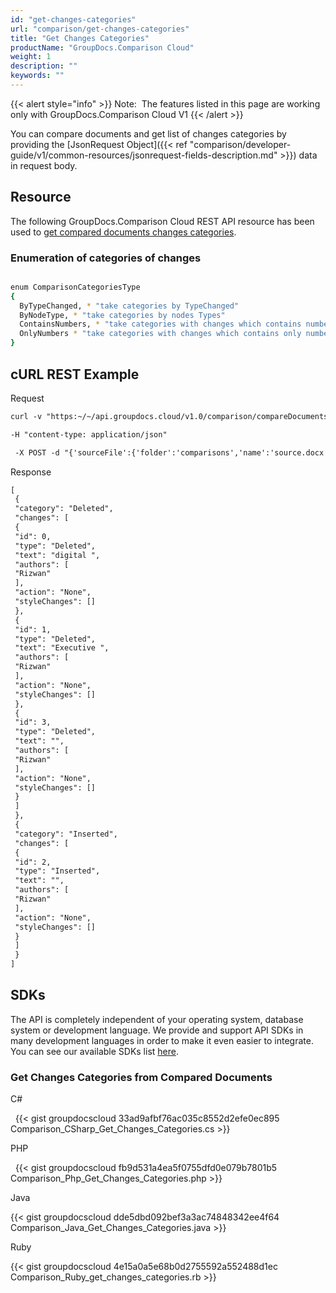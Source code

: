 ```yaml
---
id: "get-changes-categories"
url: "comparison/get-changes-categories"
title: "Get Changes Categories"
productName: "GroupDocs.Comparison Cloud"
weight: 1
description: ""
keywords: ""
---
```


{{< alert style="info" >}}
Note:  The features listed in this page are working only with GroupDocs.Comparison Cloud V1
{{< /alert >}}

You can compare documents and get list of changes categories by providing the [JsonRequest Object]({{< ref "comparison/developer-guide/v1/common-resources/jsonrequest-fields-description.md" >}}) data in request body.

## Resource ##

The following GroupDocs.Comparison Cloud REST API resource has been used to [get compared documents changes categories](https://apireference.groupdocs.cloud/comparison/#!/Changes/PostCategoriesChanges).

### Enumeration of categories of changes ###

```bash

enum ComparisonCategoriesType
{
  ByTypeChanged, * "take categories by TypeChanged"
  ByNodeType, * "take categories by nodes Types"
  ContainsNumbers, * "take categories with changes which contains numbers"
  OnlyNumbers * "take categories with changes which contains only numbers"
}

```

## cURL REST Example ##

 Request

```html
curl -v "https:~/~/api.groupdocs.cloud/v1.0/comparison/compareDocuments/changes/categories?categoriesType#ByTypeChanged&appsid#XXXX&signature#XXX-XX"

-H "content-type: application/json"

 -X POST -d "{'sourceFile':{'folder':'comparisons','name':'source.docx','password':''},'targetFiles':[{'folder':'comparisons','name':'target.docx','password':''}]}"
```

 Response

```html
[
 {
 "category": "Deleted",
 "changes": [
 {
 "id": 0,
 "type": "Deleted",
 "text": "digital ",
 "authors": [
 "Rizwan"
 ],
 "action": "None",
 "styleChanges": []
 },
 {
 "id": 1,
 "type": "Deleted",
 "text": "Executive ",
 "authors": [
 "Rizwan"
 ],
 "action": "None",
 "styleChanges": []
 },
 {
 "id": 3,
 "type": "Deleted",
 "text": "",
 "authors": [
 "Rizwan"
 ],
 "action": "None",
 "styleChanges": []
 }
 ]
 },
 {
 "category": "Inserted",
 "changes": [
 {
 "id": 2,
 "type": "Inserted",
 "text": "",
 "authors": [
 "Rizwan"
 ],
 "action": "None",
 "styleChanges": []
 }
 ]
 }
]
```

## SDKs ##

The API is completely independent of your operating system, database system or development language. We provide and support API SDKs in many development languages in order to make it even easier to integrate. You can see our available SDKs list [here](https://github.com/groupdocs-comparison-cloud).

### Get Changes Categories from Compared Documents ###

C#

 
{{< gist groupdocscloud 33ad9afbf76ac035c8552d2efe0ec895 Comparison_CSharp_Get_Changes_Categories.cs >}}

PHP

 
{{< gist groupdocscloud fb9d531a4ea5f0755dfd0e079b7801b5 Comparison_Php_Get_Changes_Categories.php >}}

Java

{{< gist groupdocscloud dde5dbd092bef3a3ac74848342ee4f64 Comparison_Java_Get_Changes_Categories.java >}}

Ruby

{{< gist groupdocscloud 4e15a0a5e68b0d2755592a552488d1ec Comparison_Ruby_get_changes_categories.rb >}}
